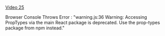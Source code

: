 [Video 25](https://egghead.io/lessons/javascript-redux-passing-the-store-down-implicitly-via-context)

Browser Console Throws Error : "warning.js:36 Warning: Accessing PropTypes via the main React package is deprecated. Use the prop-types package from npm instead."